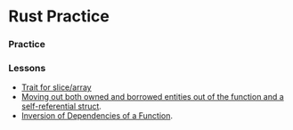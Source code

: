 # Rust Practice

### Practice

### Lessons

- [Trait for slice/array](./all/problem_trait_by_slice_solved/lesson/Readme.md)
- [Moving out both owned and borrowed entities out of the function and a self-referential struct](./all/problem_onwership_move_out_borrowed/lesson/Readme.md).
- [Inversion of Dependencies of a Function](./all/problem_closure_pass_solved/lesson/Readme.md).